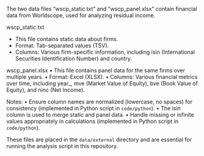 The two data files “wscp_static.txt” and “wscp_panel.xlsx” contain financial data from Worldscope, used for analyzing residual income.

wscp_static.txt
- This file contains static data about firms.
- Format: Tab-separated values (TSV).
- Columns: Various firm-specific information, including isin (International Securities Identification Number) and country.

wscp_panel.xlsx
	•	This file contains panel data for the same firms over multiple years.
	•	Format: Excel (XLSX).
	•	Columns: Various financial metrics over time, including year_, mve (Market Value of Equity), bve (Book Value of Equity), and ninc (Net Income).

Notes:
	•	Ensure column names are normalized (lowercase, no spaces) for consistency (implemented in Python script in `code/python`).
	•	The isin column is used to merge static and panel data.
	•	Handle missing or infinite values appropriately in calculations (implemented in Python script in `code/python`).

These files are placed in the `data/external` directory and are essential for running the analysis script in this repository.